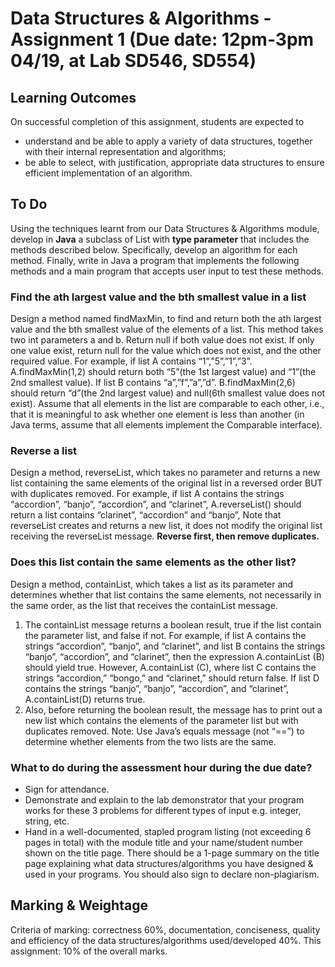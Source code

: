 # Data Structures & Algorithms - Assignment 1 (Due date: 12pm-3pm 04/19, at Lab SD546, SD554)

## Learning Outcomes
On successful completion of this assignment, students are expected to
- understand and be able to apply a variety of data structures, together with their internal representation and algorithms;
- be able to select, with justification, appropriate data structures to ensure efficient implementation of an algorithm.

## To Do
Using the techniques learnt from our Data Structures & Algorithms module, develop in **Java** a subclass of List with **type parameter** that includes the methods described below. Specifically, develop an algorithm for each method. Finally, write in Java a program that implements the following methods and a main program that accepts user input to test these methods.

### Find the ath largest value and the bth smallest value in a list
Design a method named findMaxMin, to find and return both the ath largest value and the bth smallest value of the elements of a list. This method takes two int parameters a and b. Return null if both value does not exist. If only one value exist, return null for the value which does not exist, and the other required value.
For example, if list A contains “1”,”5”,”1”,”3”. A.findMaxMin(1,2) should return both “5”(the 1st largest value) and “1”(the 2nd smallest value). If list B contains “a”,”f”,”a”,”d”. B.findMaxMin(2,6) should return “d”(the 2nd largest value) and null(6th smallest value does not exist).
Assume that all elements in the list are comparable to each other, i.e., that it is meaningful to ask whether one element is less than another (in Java terms, assume that all elements implement the Comparable interface).

### Reverse a list
Design a method, reverseList, which takes no parameter and returns a new list containing the same elements of the original list in a reversed order BUT with duplicates removed. For example, if list A contains the strings “accordion”, “banjo”, “accordion”, and “clarinet”, A.reverseList() should return a list contains “clarinet”, “accordion” and “banjo”,
Note that reverseList creates and returns a new list, it does not modify the original list receiving the reverseList message. **Reverse first, then remove duplicates.**

### Does this list contain the same elements as the other list?
Design a method, containList, which takes a list as its parameter and determines whether that list contains the same elements, not necessarily in the same order, as the list that receives the containList message.
1. The containList message returns a boolean result, true if the list contain the parameter list, and false if not. For example, if list A contains the strings “accordion”, “banjo”, and “clarinet”, and list B contains the strings “banjo”, “accordion”, and “clarinet”, then the expression A.containList (B) should yield true. However, A.containList (C), where list C contains the strings “accordion,” “bongo,” and “clarinet,” should return false. If list D contains the strings “banjo”, “banjo”, “accordion”, and “clarinet”, A.containList(D) returns true.
2. Also, before returning the boolean result, the message has to print out a new list which contains the elements of the parameter list but with duplicates removed.
Note: Use Java’s equals message (not “==”) to determine whether elements from the two lists are the same.

### What to do during the assessment hour during the due date?
- Sign for attendance.
- Demonstrate and explain to the lab demonstrator that your program works for these 3 problems for
different types of input e.g. integer, string, etc.
- Hand in a well-documented, stapled program listing (not exceeding 6 pages in total) with the module
title and your name/student number shown on the title page. There should be a 1-page summary on the title page explaining what data structures/algorithms you have designed & used in your programs. You should also sign to declare non-plagiarism.
   
## Marking & Weightage
Criteria of marking: correctness 60%, documentation, conciseness, quality and efficiency of the data structures/algorithms used/developed 40%.
This assignment: 10% of the overall marks.
